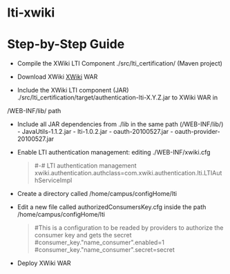lti-xwiki
=========

# Step-by-Step Guide


* Compile the XWiki LTI Component ./src/lti_certification/ (Maven project)

* Download XWiki [XWiki](http://xwiki.org/ "Xwiki") WAR

* Include the XWiki LTI component (JAR) ./src/lti_certification/target/authentication-lti-X.Y.Z.jar to XWiki WAR in 

/WEB-INF/lib/ path

* Include all JAR dependencies from ./lib in the same path (/WEB-INF/lib/)
      - JavaUtils-1.1.2.jar
      - lti-1.0.2.jar
      - oauth-20100527.jar
      - oauth-provider-20100527.jar

* Enable LTI authentication management: editing ./WEB-INF/xwiki.cfg

	> \#\-\# LTI authentication management
	> xwiki.authentication.authclass=com.xwiki.authentication.lti.LTIAuthServiceImpl

* Create a directory called /home/campus/configHome/lti

* Edit a new file called authorizedConsumersKey.cfg inside the path /home/campus/configHome/lti

	> \#This is a configuration to be readed by providers to authorize the consumer key and gets the secret
	> \#consumer_key."name_consumer".enabled=1
	> \#consumer_key."name_consumer".secret=secret

* Deploy XWiki WAR


